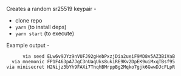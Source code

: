Creates a random sr25519 keypair -

- clone repo
- `yarn` (to install deps)
- `yarn start` (to execute)

Example output -

```
      via seed ELw6v9JYz9nVUFJ92gHebPxzjDia2ueiF9MD8v5AZ3BiVaB
  via mnemonic FP1F463pA7JgC3nUaqUks8ukiRE9Kv2DpEK9uiMxqTBsf95
via minisecret H2Nijz3bYh9FAXi7TnqhBMrppBg2Mqko7gjk6GwwDJcFLpR
```
